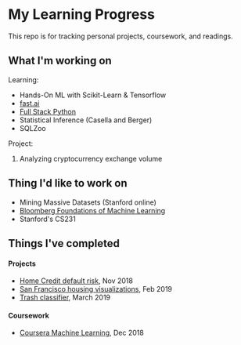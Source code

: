 # My Learning Progress

This repo is for tracking personal projects, coursework, and readings.

## What I'm working on

Learning:
- Hands-On ML with Scikit-Learn & Tensorflow
- [fast.ai](http://www.fast.ai/)
- [Full Stack Python](https://www.fullstackpython.com/table-of-contents.html)
- Statistical Inference (Casella and Berger)
- SQLZoo

Project:
1. Analyzing cryptocurrency exchange volume

## Thing I'd like to work on

- Mining Massive Datasets (Stanford online)
- [Bloomberg Foundations of Machine Learning](https://bloomberg.github.io/foml/#home)
- Stanford's CS231

## Things I've completed

#### Projects
- [Home Credit default risk](https://www.kaggle.com/c/home-credit-default-risk), Nov 2018
- [San Francisco housing visualizations](https://github.com/collindching/sf_housing), Feb 2019
- [Trash classifier](https://github.com/collindching/Waste-Sorter), March 2019

#### Coursework
- [Coursera Machine Learning](https://www.coursera.org/learn/machine-learning), Dec 2018

